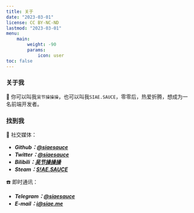 ```yaml
---
title: 关于
date: "2023-03-01"
license: CC BY-NC-ND
lastmod: "2023-03-01"
menu:
    main:
        weight: -90
        params:
            icon: user
toc: false
---
```


### 关于我

🎈 你可以叫我<code>吴节操操操</code>，也可以叫我<code>SIAE.SAUCE</code>，零零后，热爱折腾，想成为一名前端开发者。<br>

### 找到我

📸 社交媒体：
- ***Github：[@siaesauce](https://github.com/siaesauce)***<br>
- ***Twitter：[@siaesauce](https://twitter.com/siaesauce)***<br>
- ***Bilibili：[吴节操操操](https://space.bilibili.com/11738804)***<br>
- ***Steam：[S!AE.SAUCE](https://steamcommunity.com/id/siaesauce)***

☎️ 即时通讯：
- ***Telegram：[@siaesauce](https://t.me/siaesauce)***<br>
- ***E-mail：[i@siae.me](mailto:i@siae.me)***